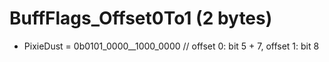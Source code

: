 # BuffFlags_Offset0To1 (2 bytes)

* PixieDust = 0b0101_0000__1000_0000 // offset 0: bit 5 + 7, offset 1: bit 8